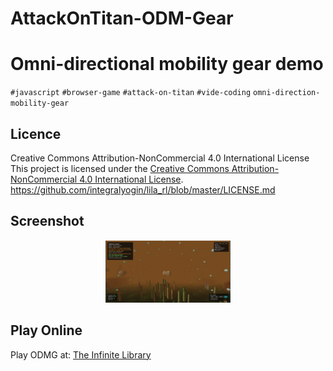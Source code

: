 # AttackOnTitan-ODM-Gear


# Omni-directional mobility gear demo

`#javascript` `#browser-game` `#attack-on-titan` `#vide-coding` `omni-direction-mobility-gear`

## Licence 
Creative Commons Attribution-NonCommercial 4.0 International License
This project is licensed under the [Creative Commons Attribution-NonCommercial 4.0 International License](LICENSE.md).
https://github.com/integralyogin/lila_rl/blob/master/LICENSE.md

## Screenshot
<div align="center">
  <a href="odmg.png">
    <img src="odmg.png" alt="Magic" width="200"/>
  </a>

</div>

## Play Online
Play ODMG at: [The Infinite Library](http://theinfinitelibrary.net/games/aot/)


